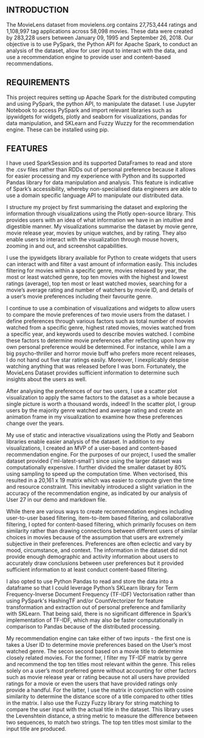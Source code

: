 INTRODUCTION
------------

The MovieLens dataset from movielens.org contains 27,753,444 ratings and 1,108,997 tag applications across 58,098 movies. These data were created by 283,228 users between January 09, 1995 and September 26, 2018. Our objective is to use PySpark, the Python API for Apache Spark, to conduct an analysis of the dataset, allow for user input to interact with the data, and use a recommendation engine to provide user and content-based recommendations.

REQUIREMENTS
------------

This project requires setting up Apache Spark for the distributed computing and using PySpark, the python API, to manipulate the dataset. I use Jupyter Notebook to access PySpark and import relevant libraries such as ipywidgets for widgets, plotly and seaborn for visualizations, pandas for data manipulation, and SKLearn and Fuzzy Wuzzy for the recommendation engine. These can be installed using pip. 


FEATURES
------------
I have used SparkSession and its supported DataFrames to read and store the .csv files rather than RDDs out of personal preference because it allows for easier processing and my experience with Python and its supported Pandas library for data manipulation and analysis. This feature is indicative of Spark’s accessibility, whereby non-specialised data engineers are able to use a domain specific language API to manipulate our distributed data. 
	
I structure my project by first summarising the dataset and exploring the information through visualizations using the Plotly open-source library. This provides users with an idea of what information we have in an intuitive and digestible manner. My visualizations summarise the dataset by movie genre, movie release year, movies by unique watches, and by rating. They also enable users to interact with the visualization through mouse hovers, zooming in and out, and screenshot capabilities. 
	
I use the ipywidgets library available for Python to create widgets that users can interact with and filter a vast amount of information easily. This includes filtering for movies within a specific genre, movies released by year, the most or least watched genre, top ten movies with the highest and lowest ratings (average), top ten most or least watched movies, searching for a movie’s average rating and number of watchers by movie ID, and details of a user’s movie preferences including their favourite genre. 
	
I continue to use a combination of visualizations and widgets to allow users to compare the movie preferences of two movie users from the dataset. I define preferences through various factors such as total number of movies watched from a specific genre, highest rated movies, movies watched from a specific year, and keywords used to describe movies watched. I combine these factors to determine movie preferences after reflecting upon how my own personal preference would be determined. For instance, while I am a big psycho-thriller and horror movie buff who prefers more recent releases, I do not hand out five star ratings easily. Moreover, I inexplicably despise watching anything that was released before I was born. Fortunately, the MovieLens Dataset provides sufficient information to determine such insights about the users as well. 
  
After analysing the preferences of our two users, I use a scatter plot visualization to apply the same factors to the dataset as a whole  because a single picture is worth a thousand words, indeed! In the scatter plot, I group users by the majority genre watched and average rating and create an animation frame in my visualization to examine how these preferences change over the years. 
	
  My use of static and interactive visualizations using the Plotly and Seaborn libraries enable easier analysis of the dataset. In addition to my visualizations, I created an MVP of a user-based and content-based recommendation engine. For the purposes of our project, I used the smaller dataset provided ('ml-latest-small') since using the larger dataset was computationally expensive. I further divided the smaller dataset by 80% using sampling to speed up the computation time. When vectorised, this resulted in a 20,161 x 19 matrix which was easier to compute given the time and resource constraint. This  inevitably introduced a slight variation in the accuracy of the recommendation engine, as indicated by our analysis of User 27 in our demo and markdown file. 
  
While there are various ways to create recommendation engines including user-to-user based filtering, item-to-item based filtering,  and collaborative filtering, I opted for content-based filtering, which primarily focuses on item similarity rather than drawing connections between different users of similar choices in movies because of the assumption that users are extremely subjective in their preferences. Preferences are often eclectic and vary by mood, circumstance, and context. The information in the dataset did not provide enough demographic and activity information  about users to accurately draw conclusions between user preferences but it provided sufficient information to at least conduct content-based filtering.
	
I also opted to use Python Pandas to read and store the data into a dataframe so that I could leverage Python’s SKLearn library for Term Frequency-Inverse Document Frequency (TF-IDF) Vectorisation rather than using PySpark's HashingTF and/or CountVectorizer for feature transformation and extraction out of personal preference and familiarity with SKLearn. That being said, there is no significant difference in Spark’s implementation of TF-IDF, which may also be faster computationally in comparison to Pandas because of the distributed processing. 
	
My recommendation engine can take either of two inputs - the first one is takes a User ID to determine movie preferences based on the User’s most watched genre. The secon second based on a movie title to determine closely related movies. For the former, I filter my TF-IDF matrix by genre and recommend the top ten titles most relevant within the genre. This relies solely on a user’s most preferred genre without accounting for other factors such as movie release year or rating because not all users have provided ratings for a movie or even the users that have provided ratings only provide a handful. For the latter, I use  the matrix in conjunction with cosine similarity to determine the distance score of a title compared to other titles in the matrix. I also use the Fuzzy Fuzzy library for string matching to compare the user input with the actual title in the dataset. This library uses the Levenshtein distance, a string metric to measure the difference between two sequences, to match two strings. The top ten titles most similar to the input title are produced. 
